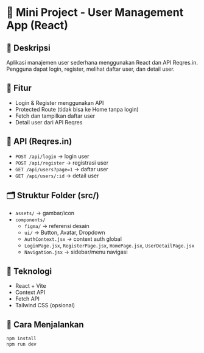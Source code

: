 # 📄 Mini Project - User Management App (React)

## 🧾 Deskripsi
Aplikasi manajemen user sederhana menggunakan React dan API Reqres.in. Pengguna dapat login, register, melihat daftar user, dan detail user.

## 🚀 Fitur
- Login & Register menggunakan API
- Protected Route (tidak bisa ke Home tanpa login)
- Fetch dan tampilkan daftar user
- Detail user dari API Reqres

## 🔗 API (Reqres.in)
- `POST /api/login` → login user
- `POST /api/register` → registrasi user
- `GET /api/users?page=1` → daftar user
- `GET /api/users/:id` → detail user

## 🗂️ Struktur Folder (src/)
- `assets/` → gambar/icon
- `components/`
  - `figma/` → referensi desain
  - `ui/` → Button, Avatar, Dropdown
  - `AuthContext.jsx` → context auth global
  - `LoginPage.jsx`, `RegisterPage.jsx`, `HomePage.jsx`, `UserDetailPage.jsx`
  - `Navigation.jsx` → sidebar/menu navigasi

## 🔧 Teknologi
- React + Vite
- Context API
- Fetch API
- Tailwind CSS (opsional)

## 🧪 Cara Menjalankan
```bash
npm install
npm run dev
